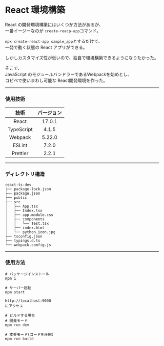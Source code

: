 # React 環境構築

React の開発環境構築にはいくつか方法があるが、  
一番イージーなのが ```create-reacp-app```コマンド。  
  
```npx create-react-app sample_app```とするだけで、  
一発で動く状態の React アプリができる。  
  
しかしカスタマイズ性が低いので、独自で環境構築できるようになりたかった。  
  
そこで、  
JavaScript のモジュールバンドラーであるWebpackを始めとし、  
コピペで使いまわし可能な React開発環境を作った。
***
### 使用技術
|技術|バージョン|
|:---:|:---:|
|React|17.0.1|
|TypeScript|4.1.5|
|Webpack|5.22.0|
|ESLint|7.2.0|
|Prettier|2.2.1|
***
### ディレクトリ構造
```
react-ts-dev
├── package-lock.json
├── package.json
├── public
├── src
│   ├── App.tsx
│   ├── Index.tsx
│   ├── app.module.css
│   ├── components
│   │   └── Test.tsx
│   ├── index.html
│   └── python_icon.jpg
├── tsconfig.json
├── typings.d.ts
└── webpack.config.js
```
***
### 使用方法
```
# パッケージインストール
npm i

# サーバー起動
npm start

http://localhost:9000
にアクセス

# ビルドする場合
# 開発モード
npm run dev

# 本番モード(コードを圧縮)
npm run build
```

